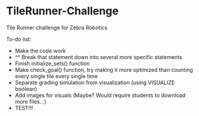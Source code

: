 # TileRunner-Challenge
 Tile Runner challenge for Zebra Robotics

To-do list:

- Make the code work
- ^^ Break that statement down into several more specific statements
- Finish initialize_sets() function
- Make check_goal() function, try making it more optimized than counting every single tile every single time
- Separate grading simulation from visualization (using VISUALIZE boolean)
- Add images for visuals (Maybe? Would require students to download more files...)
- TEST!!!